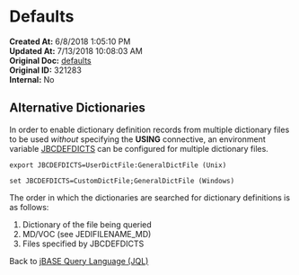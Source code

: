 # Defaults

**Created At:** 6/8/2018 1:05:10 PM  
**Updated At:** 7/13/2018 10:08:03 AM  
**Original Doc:** [defaults](https://docs.jbase.com/46350-jql/defaults)  
**Original ID:** 321283  
**Internal:** No  

## Alternative Dictionaries

In order to enable dictionary definition records from multiple dictionary files to be used *without* specifying the **USING** connective, an environment variable [JBCDEFDICTS](./../../environment-variables/jbcdefdicts) can be configured for multiple dictionary files.

```
export JBCDEFDICTS=UserDictFile:GeneralDictFile (Unix)
```

```
set JBCDEFDICTS=CustomDictFile;GeneralDictFile (Windows)
```

The order in which the dictionaries are searched for dictionary definitions is as follows:

1. Dictionary of the file being queried
2. MD/VOC (see JEDIFILENAME\_MD)
3. Files specified by JBCDEFDICTS

Back to [jBASE Query Language (JQL)](jbase-query-language-jql-)
